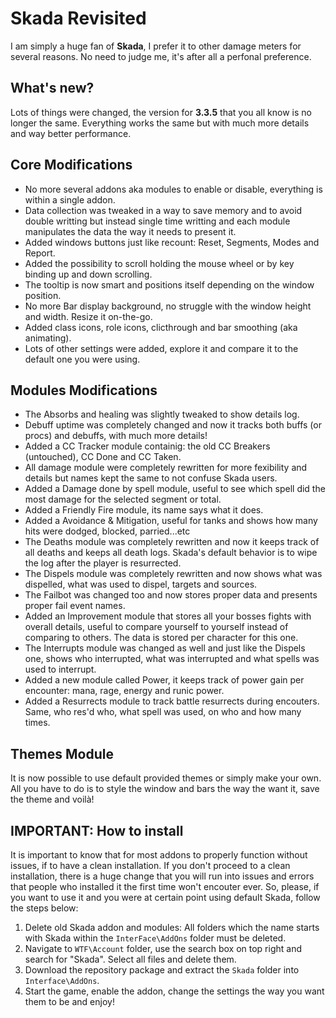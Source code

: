 # Skada Revisited

I am simply a huge fan of **Skada**, I prefer it to other damage meters for several reasons. No need to judge me, it's after all a perfonal preference.

## What's new?

Lots of things were changed, the version for **3.3.5** that you all know is no longer the same. Everything works the same but with much more details and way better performance.

## Core Modifications

* No more several addons aka modules to enable or disable, everything is within a single addon.
* Data collection was tweaked in a way to save memory and to avoid double writting but instead single time writting and each module manipulates the data the way it needs to present it.
* Added windows buttons just like recount: Reset, Segments, Modes and Report.
* Added the possibility to scroll holding the mouse wheel or by key binding up and down scrolling.
* The tooltip is now smart and positions itself depending on the window position.
* No more Bar display background, no struggle with the window height and width. Resize it on-the-go.
* Added class icons, role icons, clicthrough and bar smoothing (aka animating).
* Lots of other settings were added, explore it and compare it to the default one you were using.

## Modules Modifications

* The Absorbs and healing was slightly tweaked to show details log.
* Debuff uptime was completely changed and now it tracks both buffs (or procs) and debuffs, with much more details!
* Added a CC Tracker module containig: the old CC Breakers (untouched), CC Done and CC Taken.
* All damage module were completely rewritten for more fexibility and details but names kept the same to not confuse Skada users.
* Added a Damage done by spell module, useful to see which spell did the most damage for the selected segment or total.
* Added a Friendly Fire module, its name says what it does.
* Added a Avoidance & Mitigation, useful for tanks and shows how many hits were dodged, blocked, parried...etc
* The Deaths module was completely rewritten and now it keeps track of all deaths and keeps all death logs. Skada's default behavior is to wipe the log after the player is resurrected.
* The Dispels module was completely rewritten and now shows what was dispelled, what was used to dispel, targets and sources.
* The Failbot was changed too and now stores proper data and presents proper fail event names.
* Added an Improvement module that stores all your bosses fights with overall details, useful to compare yourself to yourself instead of comparing to others. The data is stored per character for this one.
* The Interrupts module was changed as well and just like the Dispels one, shows who interrupted, what was interrupted and what spells was used to interrupt.
* Added a new module called Power, it keeps track of power gain per encounter: mana, rage, energy and runic power.
* Added a Resurrects module to track battle resurrects during encouters. Same, who res'd who, what spell was used, on who and how many times.

## Themes Module

It is now possible to use default provided themes or simply make your own.
All you have to do is to style the window and bars the way the want it, save the theme and voilà!

## IMPORTANT: How to install

It is important to know that for most addons to properly function without issues, if to have a clean installation. If you don't proceed to a clean installation, there is a huge change that you will run into issues and errors that people who installed it the first time won't encouter ever. So, please, if you want to use it and you were at certain point using default Skada, follow the steps below:

1. Delete old Skada addon and modules: All folders which the name starts with Skada within the `InterFace\AddOns` folder must be deleted.
2. Navigate to `WTF\Account` folder, use the search box on top right and search for "Skada". Select all files and delete them.
3. Download the repository package and extract the `Skada` folder into `Interface\AddOns`.
4. Start the game, enable the addon, change the settings the way you want them to be and enjoy!
